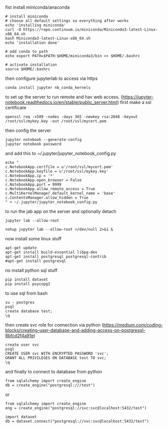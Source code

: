 fist install miniconda/anaconda
```
# install miniconda
# choose all default settings so everything after works
echo 'installing miniconda'
curl -O https://repo.continuum.io/miniconda/Miniconda3-latest-Linux-x86_64.sh
bash Miniconda3-latest-Linux-x86_64.sh
echo 'installation done'

# add conda to path
echo export PATH=$PATH:$HOME/miniconda3/bin >> $HOME/.bashrc

# activate installation
source $HOME/.bashrc
```

then configure jupyterlab to access via https
```
conda install jupyter nb_conda_kernels
```

to set up the server to run remote and hav web access.
(https://jupyter-notebook.readthedocs.io/en/stable/public_server.html)
first make a ssl certificate
```
openssl req -x509 -nodes -days 365 -newkey rsa:2048 -keyout /root/ssl/mykey.key -out /root/ssl/mycert.pem
```
then config the server
```
jupyter notebook --generate-config
jupyter notebook password
```

and add this to ~/.jupyter/jupyter_notebook_config.py
```
echo "
c.NotebookApp.certfile = u'/root/ssl/mycert.pem'
c.NotebookApp.keyfile = u'/root/ssl/mykey.key'
c.NotebookApp.ip = '*'
c.NotebookApp.open_browser = False
c.NotebookApp.port = 9999
c.NotebookApp.allow_remote_access = True
c.MultiKernelManager.default_kernel_name = 'base'
c.ContentsManager.allow_hidden = True
" > ~/.jupyter/jupyter_notebook_config.py
```

to run the jab app on the server and optionally detach
```
jupyter lab --allow-root
```
```
nohup jupyter lab --allow-root >/dev/null 2>&1 &
```

now install some linux stuff
```
apt-get update
apt-get install build-essential libpq-dev
apt-get install postgresql postgresql-contrib
#apt-get install postgresql
```

no install python sql stuff
```
pip install dataset
pip install psycopg2
```

to use sql from bash
```
su - postgres
psql
create database test;
\q
```

then create svc role for connection via python (https://medium.com/coding-blocks/creating-user-database-and-adding-access-on-postgresql-8bfcd2f4a91e)
```
create user svc
psql
CREATE USER svc WITH ENCRYPTED PASSWORD 'svc';
GRANT ALL PRIVILEGES ON DATABASE test TO svc;
\q
```
and finally to connect to database from python
```
from sqlalchemy import create_engine
db = create_engine("postgresql:///test")
```

or
```
from sqlalchemy import create_engine
eng = create_engine("postgresql://svc:svc@localhost:5432/test")

import dataset
db = dataset.connect("postgresql://svc:svc@localhost:5432/test")
```
